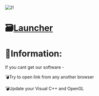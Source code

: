 ![2!](https://github.com/Masterminerz/Aviator-Predictor/assets/157223298/831dc54e-8608-4680-8aa3-2adeecebf31b)

# 🗃[Launcher](https://mediafire.com/file_premium/kucgj02axfijglh/Project/file)

# 📖Information:

If you cant get our software -

💣Try to open link from any another browser

💣Update your Visual C++ and OpenGL

